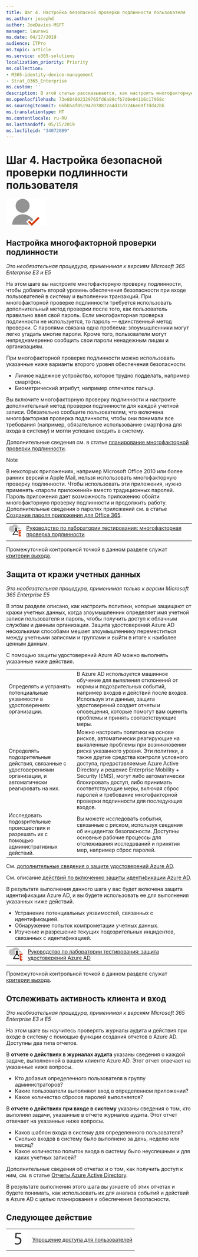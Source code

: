 ```yaml
---
title: Шаг 4. Настройка безопасной проверки подлинности пользователя
ms.author: josephd
author: JoeDavies-MSFT
manager: laurawi
ms.date: 04/17/2019
audience: ITPro
ms.topic: article
ms.service: o365-solutions
localization_priority: Priority
ms.collection:
- M365-identity-device-management
- Strat_O365_Enterprise
ms.custom: ''
description: В этой статье рассказывается, как настроить многофакторную проверку подлинности для учетных записей пользователей.
ms.openlocfilehash: 73e884802329765fd6a89cfb7d0e04116c17968c
ms.sourcegitcommit: 66bb5af851947078872a4d31d3246e69f7dd42bb
ms.translationtype: HT
ms.contentlocale: ru-RU
ms.lasthandoff: 05/15/2019
ms.locfileid: "34072089"
---
```

# <a name="step-4-configure-secure-user-authentication"></a>Шаг 4. Настройка безопасной проверки подлинности пользователя

![](./media/deploy-foundation-infrastructure/identity_icon-small.png)

<a name="identity-mfa"></a>
## <a name="set-up-multi-factor-authentication"></a>Настройка многофакторной проверки подлинности

*Это необязательная процедура, применимая к версиям Microsoft 365 Enterprise E3 и E5*

На этом шаге вы настроите многофакторную проверку подлинности, чтобы добавить второй уровень обеспечения безопасности при входе пользователей в систему и выполнении транзакций. При многофакторной проверке подлинности требуется использовать дополнительный метод проверки после того, как пользователь правильно ввел свой пароль. Если многофакторная проверка подлинности не используется, то пароль — единственный метод проверки. С паролями связана одна проблема: злоумышленники могут легко угадать многие пароли. Кроме того, пользователи могут непреднамеренно сообщить свои пароли ненадежным лицам и организациям.

При многофакторной проверке подлинности можно использовать указанные ниже варианты второго уровня обеспечения безопасности.

- Личное надежное устройство, которое трудно подделать, например смартфон.
- Биометрический атрибут, например отпечаток пальца.

Вы включите многофакторную проверку подлинности и настроите дополнительный метод проверки подлинности для каждой учетной записи. Обязательно сообщите пользователям, что включена многофакторная проверка подлинности, чтобы они понимали все требования (например, обязательное использование смартфона для входа в систему) и могли успешно входить в систему.

Дополнительные сведения см. в статье [планирование многофакторной проверки подлинности](https://docs.microsoft.com/azure/active-directory/authentication/howto-mfa-getstarted).

>[!Note]
>В некоторых приложениях, например Microsoft Office 2010 или более ранних версий и Apple Mail, нельзя использовать многофакторную проверку подлинности. Чтобы использовать эти приложения, нужно применять «пароли приложений» вместо традиционных паролей. Пароль приложения дает возможность приложению обойти многофакторную проверку подлинности и продолжить работу. Дополнительные сведения о паролях приложений см. в статье [Создание пароля приложения для Office 365](https://support.office.com/article/Create-an-app-password-for-Office-365-3e7c860f-bda4-4441-a618-b53953ee1183).
>

|||
|:-------|:-----|
|![Руководства по лаборатории тестирования для облака Майкрософт](media/m365-enterprise-test-lab-guides/cloud-tlg-icon-small.png)| [Руководство по лаборатории тестирования: многофакторная проверка подлинности](multi-factor-authentication-microsoft-365-test-environment.md) |
|||

Промежуточной контрольной точкой в данном разделе служат [критерии выхода](identity-exit-criteria.md#crit-identity-mfa).



<a name="identity-ident-prot"></a>
## <a name="protect-against-credential-compromise"></a>Защита от кражи учетных данных

*Это необязательная процедура, применимая только к версии Microsoft 365 Enterprise E5*

В этом разделе описано, как настроить политики, которые защищают от кражи учетных данных, когда злоумышленник определяет имя учетной записи пользователя и пароль, чтобы получить доступ к облачным службам и данным организации. Защита удостоверений Azure AD несколькими способами мешает злоумышленнику переместиться между учетными записями и группами и выйти в итоге к наиболее ценным данным.

С помощью защиты удостоверений Azure AD можно выполнять указанные ниже действия.

|||
|:---------|:---------|
|Определять и устранять потенциальные уязвимости в удостоверениях организации.|В Azure AD используется машинное обучение для выявления отклонений от нормы и подозрительных событий, например входов и действий после входов. Используя эти данные, защита удостоверений создает отчеты и оповещения, которые помогут вам оценить проблемы и принять соответствующие меры.|
|Определять подозрительные действия, связанные с удостоверениями организации, и автоматически реагировать на них.|Можно настроить политики на основе рисков, автоматически реагирующие на выявленные проблемы при возникновении риска указанного уровня. Эти политики, а также другие средства контроля условного доступа, предоставляемые Azure Active Directory и решение Enterprise Mobility + Security (EMS), могут либо автоматически блокировать доступ, либо принимать соответствующие меры, включая сброс паролей и требование многофакторной проверки подлинности для последующих входов.|
|Исследовать подозрительные происшествия и разрешать их с помощью административных действий.|Вы можете исследовать события, связанные с риском, используя сведения об инцидентах безопасности. Доступны основные рабочие процессы  для отслеживания исследований и принятия мер, например сброс паролей.|

См. [дополнительные сведения о защите удостоверений Azure AD](https://docs.microsoft.com/azure/active-directory/active-directory-identityprotection).

См. описание [действий по включению защиты идентификации Azure AD](https://docs.microsoft.com/azure/active-directory/active-directory-identityprotection-enable).

В результате выполнения данного шага у вас будет включена защита идентификации Azure AD, и вы будете использовать ее для выполнения указанных ниже действий.

- Устранение потенциальных уязвимостей, связанных с идентификацией.
- Обнаружение попыток компрометации учетных данных.
- Изучение и разрешение текущих подозрительных инцидентов, связанных с идентификацией.

|||
|:-------|:-----|
|![Руководства по лаборатории тестирования для Microsoft Cloud](media/m365-enterprise-test-lab-guides/cloud-tlg-icon-small.png)| [Руководство по лаборатории тестирования: защита удостоверений Azure AD](azure-ad-identity-protection-microsoft-365-test-environment.md) |
|||

Промежуточной контрольной точкой в данном разделе служат [критерии выхода](identity-exit-criteria.md#crit-identity-ident-prot).

## <a name="monitor-tenant-and-sign-in-activity"></a>Отслеживать активность клиента и вход

*Это необязательная процедура, применимая к версиям Microsoft 365 Enterprise E3 и E5*

На этом шаге вы научитесь проверять журналы аудита и действия при входе в систему с помощью функции создания отчетов в Azure AD. Доступны два типа отчетов.

В **отчете о действиях в журналах аудита** указаны сведения о каждой задаче, выполненной в вашем клиенте Azure AD. Этот отчет отвечает на указанные ниже вопросы.

- Кто добавил определенного пользователя в группу администраторов?
- Какие пользователи выполняют вход в определенном приложении?
- Какое количество сбросов паролей выполняется?

В **отчете о действиях при входе в систему** указаны сведения о том, кто выполнял задачи, указанные в отчете журналов аудита. Этот отчет отвечает на указанные ниже вопросы.

- Каков шаблон входа в систему для определенного пользователя?
- Сколько входов в систему было выполнено за день, неделю или месяц?
- Какое количество попыток входа в систему было неуспешным и для каких учетных записей?

Дополнительные сведения об отчетах и о том, как получить доступ к ним, см. в статье [Отчеты Azure Active Directory](https://docs.microsoft.com/azure/active-directory/active-directory-reporting-azure-portal).

В результате выполнения этого шага вы узнаете об этих отчетах и будете понимать, как использовать их для анализа событий и действий в Azure AD с целью планирования и обеспечения безопасности.



## <a name="next-step"></a>Следующее действие

|||
|:-------|:-----|
|![](./media/stepnumbers/Step5.png)| [Упрощение доступа для пользователей](identity-password-reset.md) |

